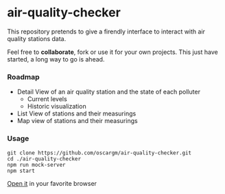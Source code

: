 # air-quality-checker

This repository pretends to give a firendly interface to interact with  air quality stations data.

Feel free to __collaborate__, fork or use it for your own projects.
This just have started, a long way to go is ahead.

### Roadmap
-   Detail View of an air quality station and the state of each polluter
    -   Current levels
    -   Historic visualization
-   List View of stations and their measurings
-   Map view of stations and their measurings

### Usage

```
git clone https://github.com/oscargm/air-quality-checker.git
cd ./air-quality-checker
npm run mock-server
npm start
```
[Open it](http://localhost:8080) in your favorite browser